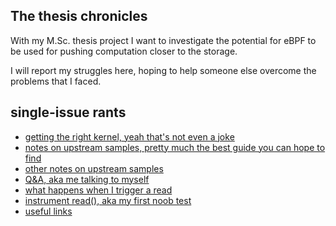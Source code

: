 ## The thesis chronicles
With my M.Sc. thesis project I want to investigate the potential for eBPF to be used for pushing computation closer to the storage. 

I will report my struggles here, hoping to help someone else overcome the problems that I faced.


## single-issue rants
- [getting the right kernel, yeah that's not even a joke](kernel-compilation.md)
- [notes on upstream samples, pretty much the best guide you can hope to find](notes_on_samples.md)
- [other notes on upstream samples](samples_comments.md)
- [Q&A, aka me talking to myself](notes.md)
- [what happens when I trigger a read](anatomy_of_a_read.md)
- [instrument read(), aka my first noob test](read_file.md)
- [useful links](useful_links.md)
